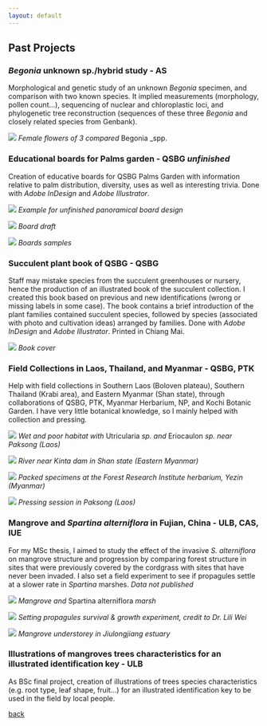 ```yaml
---
layout: default
---
```

## Past Projects

### _Begonia_ unknown sp./hybrid study - AS 
Morphological and genetic study of an unknown _Begonia_ specimen, and comparison with two known species. It implied measurements (morphology, pollen count...), sequencing of nuclear and chloroplastic loci, and phylogenetic tree reconstruction (sequences of these three _Begonia_ and closely related species from Genbank).

![](/photo/bego1.jpg)
_Female flowers of 3 compared_ Begonia _spp.


### Educational boards for Palms garden - QSBG _unfinished_
Creation of educative boards for QSBG Palms Garden with information relative to palm distribution, diversity, uses as well as interesting trivia. Done with _Adobe InDesign_ and _Adobe Illustrator_.

![](/photo/pano1.jpg)
_Example for unfinished panoramical board design_

![](/photo/pano2.jpg)
_Board draft_

![](/photo/pano3.jpg)
_Boards samples_


### Succulent plant book of QSBG - QSBG
Staff may mistake species from the succulent greenhouses or nursery, hence the production of an illustrated book of the succulent collection. I created this book based on previous and new identifications (wrong or missing labels in some case). The book contains a brief introduction of the plant families contained succulent species, followed by species (associated with photo and cultivation ideas) arranged by families. Done with _Adobe InDesign_ and _Adobe Illustrator_. Printed in Chiang Mai.

![](/photo/front.jpg)
_Book cover_


### Field Collections in Laos, Thailand, and Myanmar - QSBG, PTK
Help with field collections in Southern Laos (Boloven plateau), Southern Thailand (Krabi area), and Eastern Myanmar (Shan state), through collaborations of QSBG, PTK, Myanmar Herbarium, NP, and Kochi Botanic Garden. I have very little botanical knowledge, so I mainly helped with collection and pressing.

![](/photo/lao2.jpg)
_Wet and poor habitat with_ Utricularia _sp. and_ Eriocaulon _sp. near Paksong (Laos)_

![](/photo/myan1.jpg)
_River near Kinta dam in Shan state (Eastern Myanmar)_

![](/photo/myan2.jpg)
_Packed specimens at the Forest Research Institute herbarium, Yezin (Myanmar)_

![](/photo/lao1.jpg)
_Pressing session in Paksong (Laos)_


### Mangrove and _Spartina alterniflora_ in Fujian, China - ULB, CAS, IUE
For my MSc thesis, I aimed to study the effect of the invasive _S. alterniflora_ on mangrove structure and progression by comparing forest structure in sites that were previously covered by the cordgrass with sites that have never been invaded. I also set a field experiment to see if propagules settle at a slower rate in _Spartina_ marshes. _Data not published_

![](/photo/fuji1.jpg)
_Mangrove and_ Spartina alterniflora _marsh_

![](/photo/fuji2.jpg)
_Setting propagules survival & growth experiment, credit to Dr. Lili Wei_

![](/photo/fuji3.jpg)
_Mangrove understorey in Jiulongjiang estuary_

### Illustrations of mangroves trees characteristics for an illustrated identification key - ULB
As BSc final project, creation of illustrations of trees species characteristics (e.g. root type, leaf shape, fruit...) for an illustrated identification key to be used in the field by local people.

[back](./)
